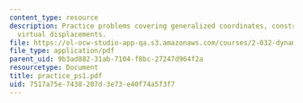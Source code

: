 ```yaml
---
content_type: resource
description: Practice problems covering generalized coordinates, constraints, and
  virtual displacements.
file: https://ol-ocw-studio-app-qa.s3.amazonaws.com/courses/2-032-dynamics-fall-2004/7517a75e7438207d3e73e40f74a5f3f7_practice_ps1.pdf
file_type: application/pdf
parent_uid: 9b3ad882-31ab-7104-f8bc-27247d964f2a
resourcetype: Document
title: practice_ps1.pdf
uid: 7517a75e-7438-207d-3e73-e40f74a5f3f7
---
```

